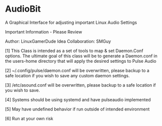 # AudioBit
A Graphical Interface for adjusting important Linux Audio Settings

Important Information - Please Review

Author: LinuxGamerDude
Idea Collaboration: SMGuy

[1] This Class is intended as a set of tools to map & set Daemon.Conf options.
The ultimate goal of this class will be to generate a Daemon.conf in the users-home
directory that will apply the desired settings to Pulse Audio
	
[2] ~/.config/pulse/daemon.conf will be overwritten, please backup to a safe location if you
wish to save any custom daemon settings.
	
[3] /etc/asound.conf will be overwritten, please backup to a safe location if you wish to save.

[4] Systems should be using systemd and have pulseaudio implemented

[5] May have undefined behavior if run outside of intended environment

[6] Run at your own risk

